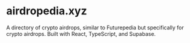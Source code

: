 # airdropedia.xyz
   A directory of crypto airdrops, similar to Futurepedia but specifically for crypto airdrops. Built with React, TypeScript, and Supabase.
